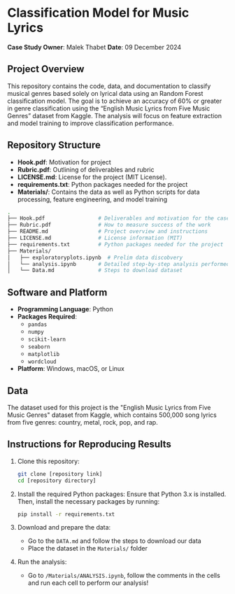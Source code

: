 # Classification Model for Music Lyrics

**Case Study Owner**: Malek Thabet
**Date**: 09 December 2024

## Project Overview

This repository contains the code, data, and documentation to classify musical genres based solely on lyrical data using an Random Forest classification model. The goal is to achieve an accuracy of 60% or greater in genre classification using the “English Music Lyrics from Five Music Genres” dataset from Kaggle. The analysis will focus on feature extraction and model training to improve classification performance.

## Repository Structure

- **Hook.pdf**: Motivation for project
- **Rubric.pdf**: Outlining of deliverables and rubric
- **LICENSE.md**: License for the project (MIT License).
- **requirements.txt**: Python packages needed for the project
- **Materials/**: Contains the data as well as Python scripts for data processing, feature engineering, and model training

```bash
.
├── Hook.pdf                 # Deliverables and motivation for the case
├── Rubric.pdf               # How to measure success of the work
├── README.md                # Project overview and instructions
├── LICENSE.md               # License information (MIT)
├── requirements.txt         # Python packages needed for the project
├── Materials/
│   ├── exploratoryplots.ipynb  # Prelim data discobvery
│   └── analysis.ipynb       # Detailed step-by-step analysis performed
│   └── Data.md              # Steps to download dataset
```

## Software and Platform

- **Programming Language**: Python
- **Packages Required**:
  - `pandas`
  - `numpy`
  - `scikit-learn`
  - `seaborn`
  - `matplotlib`
  - `wordcloud`
- **Platform**: Windows, macOS, or Linux

## Data

The dataset used for this project is the "English Music Lyrics from Five Music Genres" dataset from Kaggle, which contains 500,000 song lyrics from five genres: country, metal, rock, pop, and rap.

## Instructions for Reproducing Results

1. Clone this repository:

   ```bash
   git clone [repository link]
   cd [repository directory]
   ```

2. Install the required Python packages: Ensure that Python 3.x is installed. Then, install the necessary packages by running:
   ```bash
   pip install -r requirements.txt
   ```
3. Download and prepare the data:

   - Go to the `DATA.md` and follow the steps to download our data
   - Place the dataset in the `Materials/` folder

4. Run the analysis:

   - Go to `/Materials/ANALYSIS.ipynb`, follow the comments in the cells and run each cell to perform our analysis!


